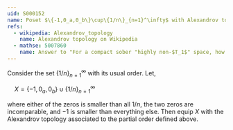 ```yaml
---
uid: S000152
name: Poset $\{-1,0_a,0_b\}\cup\{1/n\}_{n=1}^\infty$ with Alexandrov topology
refs:
  - wikipedia: Alexandrov_topology
    name: Alexandrov topology on Wikipedia
  - mathse: 5007860
    name: Answer to "For a compact sober "highly non-$T_1$" space, how much "highly connectedness" is needed to imply it's a spectral space?"
---
```


Consider the set $\{1/n\}_{n=1}^\infty$ with its usual order. Let,

$\quad X=\{-1,0_a,0_b\}\cup\{1/n\}_{n=1}^\infty$

where either of the zeros is smaller than all $1/n$, the two zeros are incomparable, and $-1$ is smaller than everything else. Then equip $X$ with the Alexandrov topology associated to the partial order defined above.

